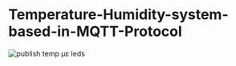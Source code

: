 # Temperature-Humidity-system-based-in-MQTT-Protocol

![publish temp με leds ](https://github.com/user-attachments/assets/43060f08-caab-4818-852a-76481909f255)
